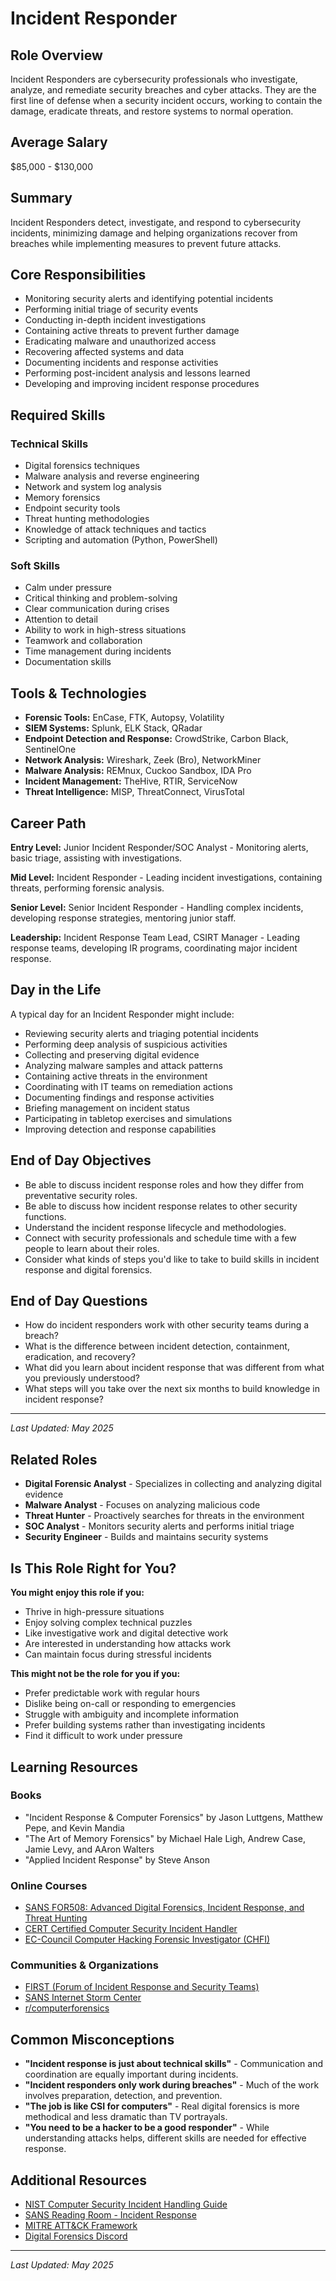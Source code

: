 # Incident Responder

## Role Overview

Incident Responders are cybersecurity professionals who investigate, analyze, and remediate security breaches and cyber attacks. They are the first line of defense when a security incident occurs, working to contain the damage, eradicate threats, and restore systems to normal operation.

## Average Salary

$85,000 - $130,000

## Summary

Incident Responders detect, investigate, and respond to cybersecurity incidents, minimizing damage and helping organizations recover from breaches while implementing measures to prevent future attacks.

## Core Responsibilities

- Monitoring security alerts and identifying potential incidents
- Performing initial triage of security events
- Conducting in-depth incident investigations
- Containing active threats to prevent further damage
- Eradicating malware and unauthorized access
- Recovering affected systems and data
- Documenting incidents and response activities
- Performing post-incident analysis and lessons learned
- Developing and improving incident response procedures

## Required Skills

### Technical Skills

- Digital forensics techniques
- Malware analysis and reverse engineering
- Network and system log analysis
- Memory forensics
- Endpoint security tools
- Threat hunting methodologies
- Knowledge of attack techniques and tactics
- Scripting and automation (Python, PowerShell)

### Soft Skills

- Calm under pressure
- Critical thinking and problem-solving
- Clear communication during crises
- Attention to detail
- Ability to work in high-stress situations
- Teamwork and collaboration
- Time management during incidents
- Documentation skills

## Tools & Technologies

- **Forensic Tools:** EnCase, FTK, Autopsy, Volatility
- **SIEM Systems:** Splunk, ELK Stack, QRadar
- **Endpoint Detection and Response:** CrowdStrike, Carbon Black, SentinelOne
- **Network Analysis:** Wireshark, Zeek (Bro), NetworkMiner
- **Malware Analysis:** REMnux, Cuckoo Sandbox, IDA Pro
- **Incident Management:** TheHive, RTIR, ServiceNow
- **Threat Intelligence:** MISP, ThreatConnect, VirusTotal

## Career Path

**Entry Level:** Junior Incident Responder/SOC Analyst - Monitoring alerts, basic triage, assisting with investigations.

**Mid Level:** Incident Responder - Leading incident investigations, containing threats, performing forensic analysis.

**Senior Level:** Senior Incident Responder - Handling complex incidents, developing response strategies, mentoring junior staff.

**Leadership:** Incident Response Team Lead, CSIRT Manager - Leading response teams, developing IR programs, coordinating major incident response.

## Day in the Life

A typical day for an Incident Responder might include:

- Reviewing security alerts and triaging potential incidents
- Performing deep analysis of suspicious activities
- Collecting and preserving digital evidence
- Analyzing malware samples and attack patterns
- Containing active threats in the environment
- Coordinating with IT teams on remediation actions
- Documenting findings and response activities
- Briefing management on incident status
- Participating in tabletop exercises and simulations
- Improving detection and response capabilities

## End of Day Objectives

- Be able to discuss incident response roles and how they differ from preventative security roles.
- Be able to discuss how incident response relates to other security functions.
- Understand the incident response lifecycle and methodologies.
- Connect with security professionals and schedule time with a few people to learn about their roles.
- Consider what kinds of steps you'd like to take to build skills in incident response and digital forensics.

## End of Day Questions

- How do incident responders work with other security teams during a breach?
- What is the difference between incident detection, containment, eradication, and recovery?
- What did you learn about incident response that was different from what you previously understood?
- What steps will you take over the next six months to build knowledge in incident response?

---

_Last Updated: May 2025_

## Related Roles

- **Digital Forensic Analyst** - Specializes in collecting and analyzing digital evidence
- **Malware Analyst** - Focuses on analyzing malicious code
- **Threat Hunter** - Proactively searches for threats in the environment
- **SOC Analyst** - Monitors security alerts and performs initial triage
- **Security Engineer** - Builds and maintains security systems

## Is This Role Right for You?

**You might enjoy this role if you:**

- Thrive in high-pressure situations
- Enjoy solving complex technical puzzles
- Like investigative work and digital detective work
- Are interested in understanding how attacks work
- Can maintain focus during stressful incidents

**This might not be the role for you if you:**

- Prefer predictable work with regular hours
- Dislike being on-call or responding to emergencies
- Struggle with ambiguity and incomplete information
- Prefer building systems rather than investigating incidents
- Find it difficult to work under pressure

## Learning Resources

### Books

- "Incident Response & Computer Forensics" by Jason Luttgens, Matthew Pepe, and Kevin Mandia
- "The Art of Memory Forensics" by Michael Hale Ligh, Andrew Case, Jamie Levy, and AAron Walters
- "Applied Incident Response" by Steve Anson

### Online Courses

- [SANS FOR508: Advanced Digital Forensics, Incident Response, and Threat Hunting](https://www.sans.org/cyber-security-courses/advanced-incident-response-threat-hunting-training/)
- [CERT Certified Computer Security Incident Handler](https://www.sei.cmu.edu/education-outreach/credentials/credential.cfm?customel_datapageid_14047=15656)
- [EC-Council Computer Hacking Forensic Investigator (CHFI)](https://www.eccouncil.org/programs/computer-hacking-forensic-investigator-chfi/)

### Communities & Organizations

- [FIRST (Forum of Incident Response and Security Teams)](https://www.first.org/)
- [SANS Internet Storm Center](https://isc.sans.edu/)
- [r/computerforensics](https://www.reddit.com/r/computerforensics/)

## Common Misconceptions

- **"Incident response is just about technical skills"** - Communication and coordination are equally important during incidents.
- **"Incident responders only work during breaches"** - Much of the work involves preparation, detection, and prevention.
- **"The job is like CSI for computers"** - Real digital forensics is more methodical and less dramatic than TV portrayals.
- **"You need to be a hacker to be a good responder"** - While understanding attacks helps, different skills are needed for effective response.

## Additional Resources

- [NIST Computer Security Incident Handling Guide](https://nvlpubs.nist.gov/nistpubs/SpecialPublications/NIST.SP.800-61r2.pdf)
- [SANS Reading Room - Incident Response](https://www.sans.org/reading-room/whitepapers/incident/)
- [MITRE ATT&CK Framework](https://attack.mitre.org/)
- [Digital Forensics Discord](https://discord.com/invite/JUqe9Ek)

---

_Last Updated: May 2025_
